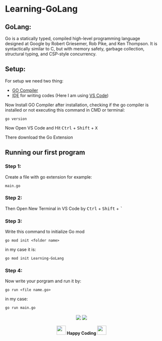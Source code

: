 <div>
<h1>Learning-GoLang</h>
<h2>GoLang:</h2>
<p>Go is a statically typed, compiled high-level programming language designed at Google by Robert Griesemer, Rob Pike, and Ken Thompson. It is syntactically similar to C, but with memory safety, garbage collection, structural typing, and CSP-style concurrency.</p>
</div>

## Setup:
For setup we need two thing:
- <a href="https://go.dev/doc/install">GO Compiler</a>
- <abbr title="Integreted Development Environment">IDE</abbr> for writing codes (Here I am using <a href="https://code.visualstudio.com/download">VS Code</a>)

Now Install GO Compiler after installation, checking if the go compiler is installed or not executing this command in CMD or terminal:
```
go version
```
Now Open VS Code and Hit <kbd>Ctrl</kbd> + <kbd>Shift</kbd> + <kbd>X</kbd>

There download the Go Extension

## Running our first program
### Step 1: 
Create a file with go extension for example: 
```
main.go
```
### Step 2:
Then Open New Terminal in VS Code by <kbd>Ctrl</kbd> + <kbd>Shift</kbd> + <kbd>`</kbd>
### Step 3:
Write this command to initialize Go mod
```
go mod init <folder name>
```
in my case it is:
```
go mod init Learning-GoLang
```
### Step 4:
Now write your porgram and run it by:
```
go run <file name.go>
```
in my case:
```
go run main.go
```
<div align="center">
            <a href="https://paypal.me/BlacksmithAditya" target="_blank" style="display: inline-block;">
                <img
                    src="https://img.shields.io/badge/Donate-PayPal-blue.svg?style=flat-square" 
                    align="center"
                />
            </a>
            <a href="https://www.buymeacoffee.com/adityavishwa" target="_blank" style="display: inline-block;">
                <img
                    src="https://img.shields.io/badge/Donate-Buy%20Me%20A%20Coffee-orange.svg?style=flat-square" 
                    align="center"
                />
            </a></div>
<h4><div align="center"><img src="https://media.giphy.com/media/WUlplcMpOCEmTGBtBW/giphy.gif" width="30"> Happy Coding <img src="https://media.giphy.com/media/WUlplcMpOCEmTGBtBW/giphy.gif" width="30"></div></h4>
